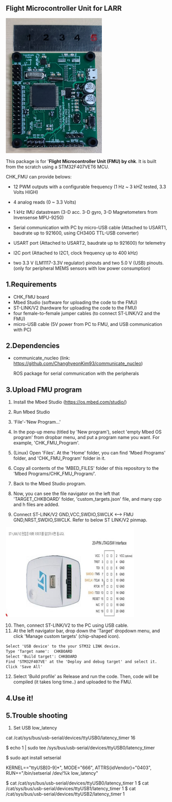 ## Flight Microcontroller Unit for LARR

<p align = "left">
<img src= "https://github.com/ChanghyeonKim93/chk_fmu/blob/master/readme_imgs/chk_fmu_board.jpg" alt="CHK FMU board" width="300" height="420">
</p> 

This package is for '**Flight Microcontroller Unit (FMU) by chk**.
It is built from the scratch using a STM32F407VET6 MCU.

CHK_FMU can provide belows:

* 12 PWM outputs with a configurable frequency (1 Hz ~ 3 kHZ tested, 3.3 Volts HIGH)

* 4 analog reads (0 ~ 3.3 Volts)

* 1 kHz IMU datastream (3-D acc. 3-D gyro, 3-D Magnetometers from Invensense MPU-9250)

* Serial communication with PC by micro-USB cable (Attached to USART1, baudrate up to 921600, using CH340G TTL-USB converter)

* USART port (Attached to USART2, baudrate up to 921600) for telemetry

* I2C port (Attached to I2C1, clock frequency up to 400 kHz)

* two 3.3 V (LM1117-3.3V regulator) pinouts and two 5.0 V (USB) pinouts. (only for peripheral MEMS sensors with low power consumption)

1.Requirements
------
* CHK_FMU board
* Mbed Studio (software for uploading the code to the FMU)
* ST-LINK/V2 (hardware for uploading the code to the FMU)
* four female-to-female jumper cables (to connect ST-LINK/V2 and the FMU)
* micro-USB cable (5V power from PC to FMU, and USB communication with PC)

<!-- - `aa`: dfdf -->

2.Dependencies
------
* communicate_nucleo (link: https://github.com/ChanghyeonKim93/communicate_nucleo)

  ROS package for serial communication with the peripherals 


3.Upload FMU program
------
  1) Install the Mbed Studio (https://os.mbed.com/studio/)

  2) Run Mbed Studio

  3) 'File'-'New Program...'

  4) In the pop-up menu (titled by 'New program'), select 'empty Mbed OS program' from dropbar menu, and put a program name you want. For example, 'CHK_FMU_Program'.
  
  5) (Linux) Open 'Files'. At the 'Home' folder, you can find 'Mbed Programs' folder, and 'CHK_FMU_Program' folder in it.
  
  6) Copy all contents of the 'MBED_FILES' folder of this repository to the 'Mbed Programs/CHK_FMU_Program/'.
  7) Back to the Mbed Studio program.
  8) Now, you can see the file navigator on the left that 'TARGET_CHKBOARD' folder, 'custom_targets.json' file, and many cpp and h files are added.

  9) Connect ST-LINK/V2 GND,VCC,SWDIO,SWCLK  <--> FMU  GND,NRST,SWDIO,SWCLK. Refer to below ST LINK/V2 pinmap.

<p align = "left">
<img src= "https://github.com/ChanghyeonKim93/chk_fmu/blob/master/readme_imgs/stlink_pinmap.jpeg" alt="stlink pinmap" width="400" height="280">
</p> 

  10) Then, connect ST-LINK/V2 to the PC using USB cable.
  11) At the left navigator bar, drop down the 'Target' dropdown menu, and click 'Manage custom targets' (chip-shaped icon).
  
    Select 'USB device' to the your STM32 LINK device.
    Type 'Target name':  CHKBOARD 
    Select 'Build target': CHKBOARD
    Find 'STM32F407VE' at the 'Deploy and debug target' and select it.
    Click 'Save All'
    
  12) Select 'Build profile' as Release and run the code. Then, code will be compiled (it takes long time..) and uploaded to the FMU.
  



4.Use it!
------


5.Trouble shooting
------
  1) Set USB low_latency 

  cat /cat/sys/bus/usb-serial/devices/ttyUSB0/latency_timer
16

$ echo 1 | sudo tee /sys/bus/usb-serial/devices/ttyUSB0/latency_timer

$ sudo apt install setserial

KERNEL=="ttyUSB[0-9]*", MODE="666", ATTRS{idVendor}="0403", RUN+="/bin/setserial /dev/%k low_latency"

$ cat /cat/sys/bus/usb-serial/devices/ttyUSB0/latency_timer
1
$ cat /cat/sys/bus/usb-serial/devices/ttyUSB1/latency_timer
1
$ cat /cat/sys/bus/usb-serial/devices/ttyUSB2/latency_timer
1